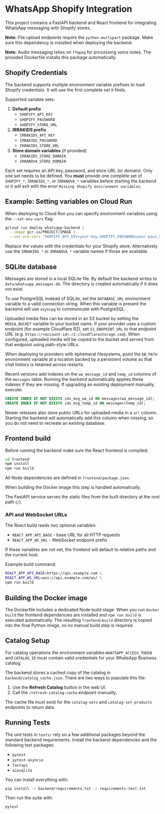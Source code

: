 # WhatsApp Shopify Integration

This project contains a FastAPI backend and React frontend for integrating WhatsApp messaging with Shopify stores.

**Note:** File upload endpoints require the `python-multipart` package. Make sure this dependency is installed when deploying the backend.

**Note:** Audio messaging relies on `ffmpeg` for processing voice notes. The provided Dockerfile installs this package automatically.

## Shopify Credentials

The backend supports multiple environment variable prefixes to load Shopify credentials. It will use the first complete set it finds.

Supported variable sets:

1. **Default prefix**
   - `SHOPIFY_API_KEY`
   - `SHOPIFY_PASSWORD`
   - `SHOPIFY_STORE_URL`
2. **IRRAKIDS prefix**
   - `IRRAKIDS_API_KEY`
   - `IRRAKIDS_PASSWORD`
   - `IRRAKIDS_STORE_URL`
3. **Store domain variables** (if provided)
   - `IRRAKIDS_STORE_DOMAIN`
   - `IRRANOVA_STORE_DOMAIN`

Each set requires an API key, password, and store URL (or domain). Only one set
needs to be defined. You **must** provide one complete set of `SHOPIFY_*`,
`IRRAKIDS_*`, or `IRRANOVA_*` variables before starting the backend or it will
exit with the error `Missing Shopify environment variables`.

## Example: Setting variables on Cloud Run

When deploying to Cloud Run you can specify environment variables using the `--set-env-vars` flag:

```bash
gcloud run deploy whatsapp-backend \
  --image gcr.io/PROJECT/IMAGE \
  --set-env-vars "SHOPIFY_API_KEY=your-key,SHOPIFY_PASSWORD=your-pass,SHOPIFY_STORE_URL=https://example.myshopify.com"
```

Replace the values with the credentials for your Shopify store. Alternatively use the `IRRAKIDS_*` or `IRRANOVA_*` variable names if those are available.

## SQLite database

Messages are stored in a local SQLite file. By default the backend writes to
`data/whatsapp_messages.db`. The directory is created automatically if it does
not exist.

To use PostgreSQL instead of SQLite, set the `DATABASE_URL` environment variable
to a valid connection string. When this variable is present the backend will use
`asyncpg` to communicate with PostgreSQL.

Uploaded media files can be stored in an S3 bucket by setting the `MEDIA_BUCKET`
variable to your bucket name. If your provider uses a custom endpoint (for
example Cloudflare R2), set `S3_ENDPOINT_URL` to that endpoint URL (e.g.
`https://<account-id>.r2.cloudflarestorage.com`). When configured, uploaded
media will be copied to the bucket and served from that endpoint using
path-style URLs.

When deploying to providers with ephemeral filesystems, point the `DB_PATH`
environment variable at a location backed by a persistent volume so that chat
history is retained across restarts.

Recent versions add indexes on the `wa_message_id` and `temp_id` columns of the
`messages` table. Running the backend automatically applies these indexes if
they are missing. If upgrading an existing deployment manually, execute:

```sql
CREATE INDEX IF NOT EXISTS idx_msg_wa_id ON messages(wa_message_id);
CREATE INDEX IF NOT EXISTS idx_msg_temp_id ON messages(temp_id);
```

Newer releases also store public URLs for uploaded media in a `url` column.
Starting the backend will automatically add this column when missing, so you do
not need to recreate an existing database.

## Frontend build

Before running the backend make sure the React frontend is compiled:

```bash
cd frontend
npm install
npm run build
```

All Node dependencies are defined in `frontend/package.json`.

When building the Docker image this step is handled automatically.


The FastAPI service serves the static files from the built directory at the root path (`/`).

### API and WebSocket URLs

The React build reads two optional variables:

* `REACT_APP_API_BASE` - base URL for all HTTP requests
* `REACT_APP_WS_URL` - WebSocket endpoint prefix

If these variables are not set, the frontend will default to relative paths and the current host.

Example build command:

```bash
REACT_APP_API_BASE=https://api.example.com \
REACT_APP_WS_URL=wss://api.example.com/ws/ \
npm run build
```

## Building the Docker image

The Dockerfile includes a dedicated Node build stage. When you run `docker build` the frontend dependencies are installed and `npm run build` is executed automatically. The resulting `frontend/build` directory is copied into the final Python image, so no manual build step is required.


## Catalog Setup

For catalog operations the environment variables `WHATSAPP_ACCESS_TOKEN` and `CATALOG_ID` must contain valid credentials for your WhatsApp Business catalog.

The backend stores a cached copy of the catalog in `backend/catalog_cache.json`. There are two ways to populate this file:

1. Use the **Refresh Catalog** button in the web UI.
2. Call the `/refresh-catalog-cache` endpoint manually.

The cache file must exist for the `catalog-sets` and `catalog-set-products` endpoints to return data.

## Running Tests

The unit tests in `tests/` rely on a few additional packages beyond the standard
backend requirements.
Install the backend dependencies and the following test packages:

- `pytest`
- `pytest-asyncio`
- `fastapi`
- `aiosqlite`

You can install everything with:

```bash
pip install -r backend/requirements.txt -r requirements-test.txt
```

Then run the suite with:

```bash
pytest
```
